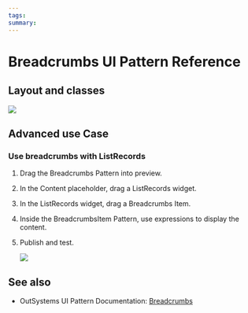 ```yaml
---
tags:
summary: 
---
```


# Breadcrumbs UI Pattern Reference


## Layout and classes

![](<images/breadcrumbs-image-3.png>)

## Advanced use Case

### Use breadcrumbs with ListRecords

1. Drag the Breadcrumbs Pattern into preview.

1. In the Content placeholder, drag a ListRecords widget.

1. In the ListRecords widget, drag a Breadcrumbs Item.

1. Inside the BreadcrumbsItem Pattern, use expressions to display the content.

1. Publish and test.

    ![](<images/breadcrumbs-image-4.png>)

 ## See also

* OutSystems UI Pattern Documentation: [Breadcrumbs](https://success.outsystems.com/Documentation/11/Developing_an_Application/Design_UI/Patterns/Using_Web_Patterns/Navigation/Breadcrumbs)

